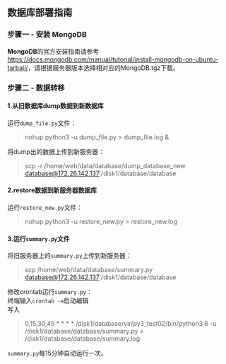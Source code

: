 ## 数据库部署指南

### 步骤一 - 安装 MongoDB

**MongoDB**的官方安装指南请参考<https://docs.mongodb.com/manual/tutorial/install-mongodb-on-ubuntu-tarball/>，请根据服务器版本选择相对应的MongoDB.tgz下载。

### 步骤二 - 数据转移

#### 1.从旧数据库dump数据到新数据库

运行`dump_file.py`文件：<br>
>nohup python3 -u dump_file.py > dump_file.log &

将dump出的数据上传到新服务器：<br>
>scp -r /home/web/data/database/dump_database_new database@172.26.142.137:/disk1/database/database

#### 2.restore数据到新服务器数据库

运行`restore_new.py`文件：<br>
>nohup python3 -u restore_new.py > restore_new.log

#### 3.运行`summary.py`文件

将旧服务器上的`summary.py`上传到新服务器：<br>
>scp /home/web/data/database/summary.py database@172.26.142.137:/disk1/database/database

修改crontab运行`summary.py`：<br>
终端输入`crontab -e`启动编辑<br>
写入<br>
>0,15,30,45 * * * *  /disk1/database/vir/py3_test02/bin/python3.6 -u /disk1/database/database/summary.py > /disk1/database/database/summary.log<br>

`summary.py`每15分钟自动运行一次。
